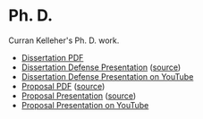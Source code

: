 Ph. D.
======

Curran Kelleher's Ph. D. work.

 * [Dissertation PDF](http://curran.github.io/phd/dissertation/dissertation.pdf)
 * [Dissertation Defense Presentation](http://curran.github.io/phd/defense/) ([source](https://github.com/curran/phd/tree/gh-pages/defense))
 * [Dissertation Defense Presentation on YouTube](https://www.youtube.com/watch?v=XVHyygdD1Kg&feature=youtu.be&a)
 * [Proposal PDF](http://curran.github.io/phd/proposal/proposal.pdf) ([source](https://github.com/curran/phd/tree/gh-pages/proposal/latex))
 * [Proposal Presentation](http://curran.github.io/phd/proposal/presentation/) ([source](https://github.com/curran/phd/tree/gh-pages/proposal/presentation))
 * [Proposal Presentation on YouTube](https://www.youtube.com/watch?v=oS22Y-cxCsY&feature=youtu.be)
